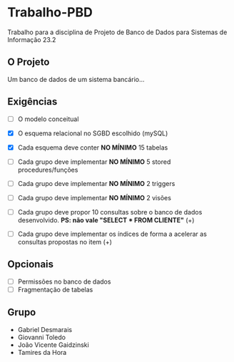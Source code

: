 # Trabalho-PBD

Trabalho para a disciplina de Projeto de Banco de Dados para Sistemas de Informação 23.2


## O Projeto
Um banco de dados de um sistema bancário...


## Exigências
- [ ] O modelo conceitual
- [X] O esquema relacional no SGBD escolhido (mySQL)
- [X] Cada esquema deve conter **NO MÍNIMO** 15 tabelas
- [ ] Cada grupo deve implementar **NO MÍNIMO** 5 stored procedures/funções
- [ ] Cada grupo deve implementar **NO MÍNIMO** 2 triggers
- [ ] Cada grupo deve implementar **NO MÍNIMO** 2 visões
- [ ] Cada grupo deve propor 10 consultas sobre o banco de dados desenvolvido. **PS: não vale "SELECT * FROM CLIENTE"** (+)
- [ ] Cada grupo deve implementar os índices de forma a acelerar as consultas propostas no item (+)


## Opcionais
- [ ] Permissões no banco de dados
- [ ] Fragmentação de tabelas

## Grupo
- Gabriel Desmarais
- Giovanni Toledo
- João Vicente Gaidzinski
- Tamires da Hora
